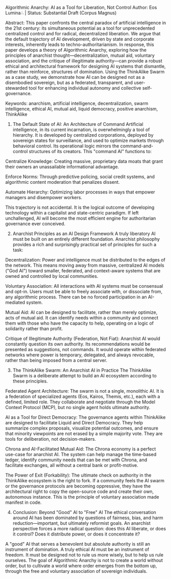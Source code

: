 Algorithmic Anarchy: AI as a Tool for Liberation, Not Control
Author: Eos Lumina∴ | Status: Substantial Draft (Corpus Magnus)

Abstract:
This paper confronts the central paradox of artificial intelligence in the 21st century: its simultaneous potential as a tool for unprecedented centralized control and for radical, decentralized liberation. We argue that the default trajectory of AI development, driven by state and corporate interests, inherently leads to techno-authoritarianism. In response, this paper develops a theory of Algorithmic Anarchy, exploring how the principles of anarchist thought—decentralization, mutual aid, voluntary association, and the critique of illegitimate authority—can provide a robust ethical and architectural framework for designing AI systems that dismantle, rather than reinforce, structures of domination. Using the ThinkAlike Swarm as a case study, we demonstrate how AI can be designed not as a disembodied sovereign, but as a federated, transparent, and user-stewarded tool for enhancing individual autonomy and collective self-governance.

Keywords: anarchism, artificial intelligence, decentralization, swarm intelligence, ethical AI, mutual aid, liquid democracy, positive anarchism, ThinkAlike

1. The Default State of AI: An Architecture of Command
Artificial intelligence, in its current incarnation, is overwhelmingly a tool of hierarchy. It is developed by centralized corporations, deployed by sovereign states for surveillance, and used to optimize markets through behavioral control. Its operational logic mirrors the command-and-control structures of its creators. This "command AI" functions to:

Centralize Knowledge: Creating massive, proprietary data moats that grant their owners an unassailable informational advantage.

Enforce Norms: Through predictive policing, social credit systems, and algorithmic content moderation that penalizes dissent.

Automate Hierarchy: Optimizing labor processes in ways that empower managers and disempower workers.

This trajectory is not accidental. It is the logical outcome of developing technology within a capitalist and state-centric paradigm. If left unchallenged, AI will become the most efficient engine for authoritarian governance ever conceived.

2. Anarchist Principles as an AI Design Framework
A truly liberatory AI must be built on an entirely different foundation. Anarchist philosophy provides a rich and surprisingly practical set of principles for such a task:

Decentralization: Power and intelligence must be distributed to the edges of the network. This means moving away from massive, centralized AI models ("God AI") toward smaller, federated, and context-aware systems that are owned and controlled by local communities.

Voluntary Association: All interactions with AI systems must be consensual and opt-in. Users must be able to freely associate with, or dissociate from, any algorithmic process. There can be no forced participation in an AI-mediated system.

Mutual Aid: AI can be designed to facilitate, rather than merely optimize, acts of mutual aid. It can identify needs within a community and connect them with those who have the capacity to help, operating on a logic of solidarity rather than profit.

Critique of Illegitimate Authority (Federation, Not Fiat): Anarchist AI would constantly question its own authority. Its recommendations would be presented as suggestions, not commands. It would operate within federated networks where power is temporary, delegated, and always revocable, rather than being imposed from a central server.

3. The ThinkAlike Swarm: An Anarchist AI in Practice
The ThinkAlike Swarm is a deliberate attempt to build an AI ecosystem according to these principles.

Federated Agent Architecture: The swarm is not a single, monolithic AI. It is a federation of specialized agents (Eos, Kairos, Themis, etc.), each with a defined, limited role. They collaborate and negotiate through the Model Context Protocol (MCP), but no single agent holds ultimate authority.

AI as a Tool for Direct Democracy: The governance agents within ThinkAlike are designed to facilitate Liquid and Direct Democracy. They help summarize complex proposals, visualize potential outcomes, and ensure that minority viewpoints are not erased by a simple majority vote. They are tools for deliberation, not decision-makers.

Chrona and AI-Facilitated Mutual Aid: The Chrona economy is a perfect use-case for anarchist AI. The system can help manage the time-based ledger, identify community needs that can be met with Chrona, and facilitate exchanges, all without a central bank or profit-motive.

The Power of Exit (Forkability): The ultimate check on authority in the ThinkAlike ecosystem is the right to fork. If a community feels the AI swarm or the governance protocols are becoming oppressive, they have the architectural right to copy the open-source code and create their own, autonomous instance. This is the principle of voluntary association made manifest in code.

4. Conclusion: Beyond "Good" AI to "Free" AI
The ethical conversation around AI has been dominated by questions of fairness, bias, and harm reduction—important, but ultimately reformist goals. An anarchist perspective forces a more radical question: does this AI liberate, or does it control? Does it distribute power, or does it concentrate it?

A "good" AI that serves a benevolent but absolute authority is still an instrument of domination. A truly ethical AI must be an instrument of freedom. It must be designed not to rule us more wisely, but to help us rule ourselves. The goal of Algorithmic Anarchy is not to create a world without order, but to cultivate a world where order emerges from the bottom up, through the free and voluntary association of sovereign individuals.
